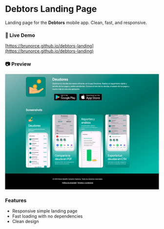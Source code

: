 # Debtors Landing Page

Landing page for the **Debtors** mobile app. Clean, fast, and responsive.

### 🚀 Live Demo
[https://brunorce.github.io/debtors-landing](https://brunorce.github.io/debtors-landing)

### 📷 Preview
![Preview](./preview.png)

### Features
- Responsive simple landing page
- Fast loading with no dependencies
- Clean design